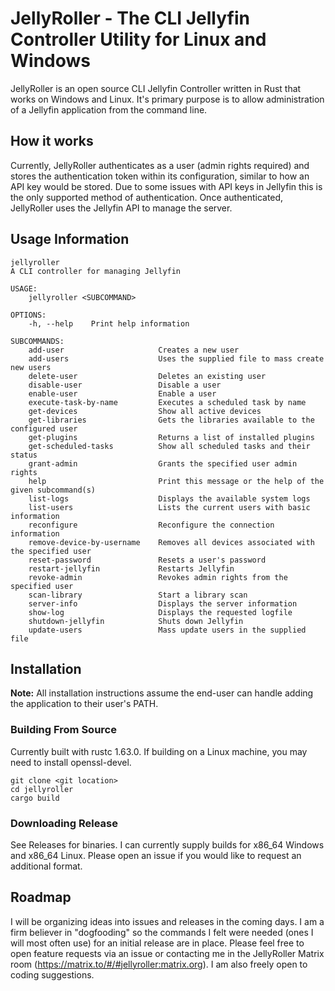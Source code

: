# JellyRoller - The CLI Jellyfin Controller Utility for Linux and Windows

JellyRoller is an open source CLI Jellyfin Controller written in Rust that works on Windows and Linux.  It's primary purpose is to allow administration of a Jellyfin application from the command line.

## How it works
Currently, JellyRoller authenticates as a user (admin rights required) and stores the authentication token within its configuration, similar to how an API key would be stored.  Due to some issues with API keys in Jellyfin this is the only supported method of authentication.  Once authenticated, JellyRoller uses the Jellyfin API to manage the server.

## Usage Information
```
jellyroller 
A CLI controller for managing Jellyfin  

USAGE:
    jellyroller <SUBCOMMAND>

OPTIONS:
    -h, --help    Print help information

SUBCOMMANDS:
    add-user                     Creates a new user
    add-users                    Uses the supplied file to mass create new users
    delete-user                  Deletes an existing user
    disable-user                 Disable a user
    enable-user                  Enable a user
    execute-task-by-name         Executes a scheduled task by name
    get-devices                  Show all active devices
    get-libraries                Gets the libraries available to the configured user
    get-plugins                  Returns a list of installed plugins
    get-scheduled-tasks          Show all scheduled tasks and their status
    grant-admin                  Grants the specified user admin rights
    help                         Print this message or the help of the given subcommand(s)
    list-logs                    Displays the available system logs
    list-users                   Lists the current users with basic information
    reconfigure                  Reconfigure the connection information
    remove-device-by-username    Removes all devices associated with the specified user
    reset-password               Resets a user's password
    restart-jellyfin             Restarts Jellyfin
    revoke-admin                 Revokes admin rights from the specified user
    scan-library                 Start a library scan
    server-info                  Displays the server information
    show-log                     Displays the requested logfile
    shutdown-jellyfin            Shuts down Jellyfin
    update-users                 Mass update users in the supplied file
```

## Installation
**Note:**  All installation instructions assume the end-user can handle adding the application to their user's PATH.
### Building From Source
Currently built with rustc 1.63.0.  If building on a Linux machine, you may need to install openssl-devel.
```
git clone <git location>
cd jellyroller
cargo build
```
### Downloading Release
See Releases for binaries.  I can currently supply builds for x86_64 Windows and x86_64 Linux.  Please open an issue if you would like to request an additional format.
## Roadmap
I will be organizing ideas into issues and releases in the coming days.  I am a firm believer in "dogfooding" so the commands I felt were needed (ones I will most often use) for an initial release are in place.  Please feel free to open feature requests via an issue or contacting me in the JellyRoller Matrix room (https://matrix.to/#/#jellyroller:matrix.org).  I am also freely open to coding suggestions.